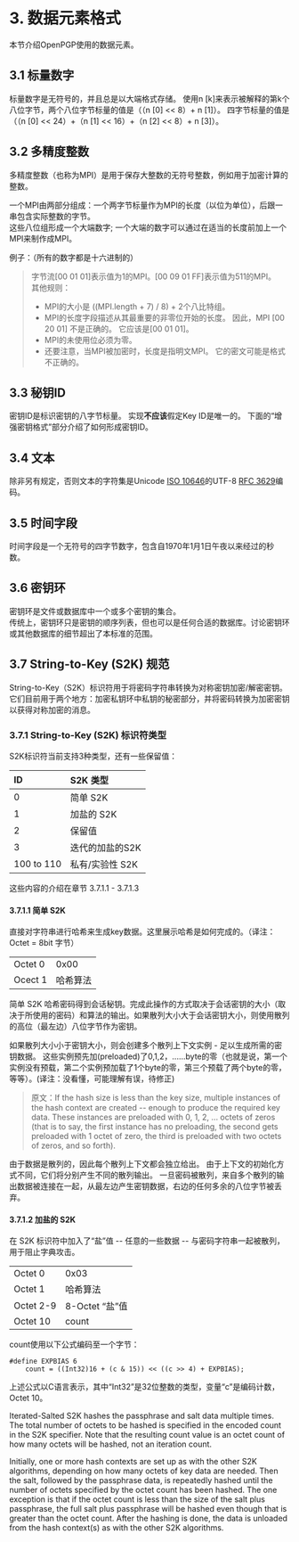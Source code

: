 # 3. 数据元素格式
本节介绍OpenPGP使用的数据元素。

## 3.1 标量数字
标量数字是无符号的，并且总是以大端格式存储。 使用n [k]来表示被解释的第k个八位字节，两个八位字节标量的值是（（n [0] << 8）+ n [1]）。 四字节标量的值是（（n [0] << 24）+（n [1] << 16）+（n [2] << 8）+ n [3]）。

## 3.2 多精度整数
多精度整数（也称为MPI）是用于保存大整数的无符号整数，例如用于加密计算的整数。

一个MPI由两部分组成：一个两字节标量作为MPI的长度（以位为单位），后跟一串包含实际整数的字节。  
这些八位组形成一个大端数字; 一个大端的数字可以通过在适当的长度前加上一个MPI来制作成MPI。

例子：（所有的数字都是十六进制的）

> 字节流[00 01 01]表示值为1的MPI。[00 09 01 FF]表示值为511的MPI。  
> 其他规则：  
> * MPI的大小是 ((MPI.length + 7) / 8) + 2个八比特组。  
> * MPI的长度字段描述从其最重要的非零位开始的长度。 因此，MPI [00 20 01] 不是正确的。 它应该是[00 01 01]。  
> * MPI的未使用位必须为零。  
> * 还要注意，当MPI被加密时，长度是指明文MPI。 它的密文可能是格式不正确的。  

## 3.3 秘钥ID
密钥ID是标识密钥的八字节标量。 实现**不应该**假定Key ID是唯一的。 下面的“增强密钥格式”部分介绍了如何形成密钥ID。

## 3.4 文本
除非另有规定，否则文本的字符集是Unicode [ISO 10646]的UTF-8 [RFC 3629]编码。

## 3.5 时间字段
时间字段是一个无符号的四字节数字，包含自1970年1月1日午夜以来经过的秒数。

## 3.6 密钥环
密钥环是文件或数据库中一个或多个密钥的集合。  
传统上，密钥环只是密钥的顺序列表，但也可以是任何合适的数据库。讨论密钥环或其他数据库的细节超出了本标准的范围。

## 3.7 String-to-Key (S2K) 规范
String-to-Key（S2K）标识符用于将密码字符串转换为对称密钥加密/解密密钥。它们目前用于两个地方：加密私钥环中私钥的秘密部分，并将密码转换为加密密钥以获得对称加密的消息。

### 3.7.1 String-to-Key (S2K) 标识符类型
S2K标识符当前支持3种类型，还有一些保留值：

|ID|S2K 类型|
|:--|:--------|
|0|简单 S2K|
|1|加盐的 S2K|
|2|保留值|
|3|迭代的加盐的S2K|
|100 to 110|私有/实验性 S2K|

这些内容的介绍在章节 3.7.1.1 - 3.7.1.3

#### 3.7.1.1 简单 S2K
直接对字符串进行哈希来生成key数据。这里展示哈希是如何完成的。（译注：Octet = 8bit 字节）

|||
|:-|:-|
|Octet 0|0x00|
|Ocect 1|哈希算法|

简单 S2K 哈希密码得到会话秘钥。完成此操作的方式取决于会话密钥的大小（取决于所使用的密码）和算法的输出。如果散列大小大于会话密钥大小，则使用散列的高位（最左边）八位字节作为密钥。

如果散列大小小于密钥大小，则会创建多个散列上下文实例 - 足以生成所需的密钥数据。 这些实例预先加(preloaded)了0,1,2，......byte的零（也就是说，第一个实例没有预载，第二个实例预加载了1个byte的零，第三个预载了两个byte的零， 等等）。(译注：没看懂，可能理解有误，待修正)

> 原文：If the hash size is less than the key size, multiple instances of the hash context are created -- enough to produce the required key data. These instances are preloaded with 0, 1, 2, ... octets of zeros (that is to say, the first instance has no preloading, the second gets preloaded with 1 octet of zero, the third is preloaded with two octets of zeros, and so forth).

由于数据是散列的，因此每个散列上下文都会独立给出。 由于上下文的初始化方式不同，它们将分别产生不同的散列输出。 一旦密码被散列，来自多个散列的输出数据被连接在一起，从最左边产生密钥数据，右边的任何多余的八位字节被丢弃。

#### 3.7.1.2 加盐的 S2K
在 S2K 标识符中加入了“盐”值 -- 任意的一些数据 -- 与密码字符串一起被散列，用于阻止字典攻击。

|||
|:-|:-|
|Octet 0|0x03|
|Octet 1|哈希算法|
|Octet 2-9|8-Octet “盐”值|
|Octet 10|count|

count使用以下公式编码至一个字节：

    #define EXPBIAS 6
        count = ((Int32)16 + (c & 15)) << ((c >> 4) + EXPBIAS);

上述公式以C语言表示，其中“Int32”是32位整数的类型，变量“c”是编码计数，Octet 10。

Iterated-Salted S2K hashes the passphrase and salt data multiple times.  The total number of octets to be hashed is specified in the encoded count in the S2K specifier.  Note that the resulting count value is an octet count of how many octets will be hashed, not an iteration count.

Initially, one or more hash contexts are set up as with the other S2K algorithms, depending on how many octets of key data are needed. Then the salt, followed by the passphrase data, is repeatedly hashed until the number of octets specified by the octet count has been hashed.  The one exception is that if the octet count is less than the size of the salt plus passphrase, the full salt plus passphrase will be hashed even though that is greater than the octet count. After the hashing is done, the data is unloaded from the hash context(s) as with the other S2K algorithms.


[RFC 3629]: https://tools.ietf.org/html/rfc3629 "\"UTF-8, a transformation format of ISO 10646\""
[ISO 10646]: https://tools.ietf.org/html/rfc4880#ref-ISO10646
